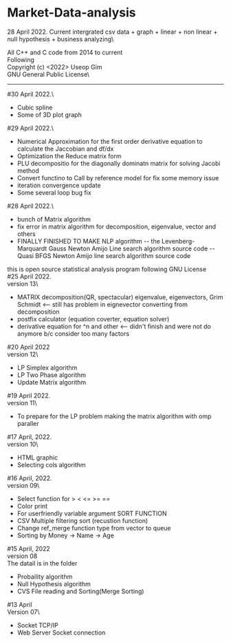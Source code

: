 # Market-Data-analysis

28 April 2022.
Current intergrated csv data + graph + linear + non linear + null hypothesis + business analyzing\

All C++ and C code from 2014 to  current\
Following\
Copyright (c) <2022> Useop Gim\
  GNU General Public License\
____________
#30 April 2022.\
 - Cubic spline
 - Some of 3D plot graph

#29 April 2022.\
 - Numerical Approximation for the first order derivative equation to calculate the Jaccobian and df/dx
 - Optimization the Reduce matrix form 
 - PLU decompositio for the diagonally dominatn matrix for solving Jacobi method
 - Convert functino to Call by reference model for fix some memory issue
 - iteration convergence update
 - Some several loop bug fix

#28 April 2022.\
  - bunch of Matrix algorithm 
  - fix error in matrix algorithm for decomposition, eigenvalue, vector and others
  - FINALLY FINISHED TO MAKE NLP algorithm 
  -- the Levenberg-Marquardt Gauss Newton Amijo Line search algorithm source code 
  -- Quasi BFGS Newton Amijo line search algorithm source code
  
this is open source statistical analysis program following GNU License\
#25 April 2022.\
  version 13\
  - MATRIX decomposition(QR, spectacular) eigenvalue, eigenvectors, Grim Schmidt <-- still has problem in eignevector converting from decomposition
  - postfix calculator (equation coverter, equation solver)
  - derivative equation for ^n and other <-- didn't finish and were not do anymore b/c consider too many factors
                                                                                     
                                                                                     
#20 April 2022\
version 12\
- LP Simplex algorithm
- LP Two Phase algorithm
- Update Matrix algorithm

#19 April 2022.\
version 11\
- To prepare for the LP problem making the matrix algorithm with omp paraller

#17 April, 2022.\
version 10\
 - HTML graphic
 - Selecting cols algorithm

#16 April, 2022.\
version 09\
- Select function for > < <= >= ==
- Color print
- For userfriendly variable argument SORT FUNCTION 
- CSV Multiple filtering sort (recustion function)
- Change ref_merge function type from vector to queue
- Sorting by Money -> Name -> Age

#15 April, 2022\
version 08 \
The datail is in the folder
- Probaility algorithm
- Null Hypothesis algorithm
- CVS File reading and Sorting(Merge Sorting)

#13 April \
Version 07\
- Socket TCP/IP 
- Web Server Socket connection

